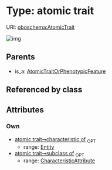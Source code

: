 
# Type: atomic trait




URI: [oboschema:AtomicTrait](http://purl.obolibrary.org/oboschema/AtomicTrait)


![img](http://yuml.me/diagram/nofunky;dir:TB/class/[OrganismTaxon],[Entity],[CharacteristicAttribute],[AtomicTraitOrPhenotypicFeature],[Entity]<characteristic%20of%200..1-++[AtomicTrait],[CharacteristicAttribute]<subclass%20of%200..1-++[AtomicTrait],[AtomicTraitOrPhenotypicFeature]^-[AtomicTrait])

## Parents

 *  is_a: [AtomicTraitOrPhenotypicFeature](AtomicTraitOrPhenotypicFeature.md)

## Referenced by class


## Attributes


### Own

 * [atomic trait➞characteristic of](atomic_trait_characteristic_of.md)  <sub>OPT</sub>
    * range: [Entity](Entity.md)
 * [atomic trait➞subclass of](atomic_trait_subclass_of.md)  <sub>OPT</sub>
    * range: [CharacteristicAttribute](CharacteristicAttribute.md)
